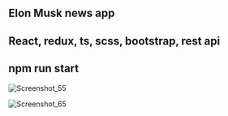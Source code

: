 ## Elon Musk news app

## React, redux, ts, scss, bootstrap, rest api

## npm run start


![Screenshot_55](https://user-images.githubusercontent.com/43748738/226097963-db569b1f-7643-4a09-8179-a4962ba2c879.png)

![Screenshot_65](https://user-images.githubusercontent.com/43748738/226097967-6f4ee70f-743e-4dac-93fb-5549173ae56d.png)
